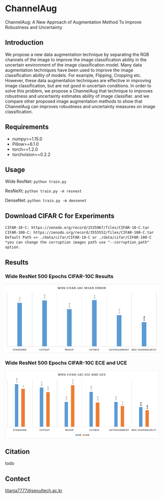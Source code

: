 # ChannelAug
ChannelAug: A New Approach of Augmentation Method To Improve Robustness and Uncertainty

## Introduction
We propose a new data augmentation technique by separating the RGB channels of the image to improve the image classification ability in the uncertain environment of the image classification model. Many data augmentation techniques have been used to improve the image classification ability of models. For example, Flipping, Cropping etc. However, these data augmentation techniques are effective in improving image classification, but are not good in uncertain conditions. In order to solve this problem, we propose a ChannelAug that technique to improves robustness and uncertainty estimates ability of image classifier. and we compare other proposed image augmentation methods to show that ChannelAug can improves robustness and uncertainty measures on image classification.

## Requirements

*   numpy>=1.15.0
*   Pillow>=6.1.0
*   torch==1.2.0
*   torchvision==0.2.2

## Usage

Wide ResNet: `python train.py`

ResNeXt: `python train.py -m resnext`

DenseNet: `python train.py -m densenet`

## Download CIFAR C for Experiments

    CIFAR-10-C: https://zenodo.org/record/2535967/files/CIFAR-10-C.tar
    CIFAR-100-C: https://zenodo.org/record/3555552/files/CIFAR-100-C.tar
    Default Path => ./data/cifar/CIFAR-10-C or ./data/cifar/CIFAR-100-C
    *you can change the corruption images path use "--corruption_path" option.

## Results

### Wide ResNet 500 Epochs CIFAR-10C Results
<img align="center" src="figures/CIFAR-10Cmeans.PNG" width="750">

### Wide ResNet 500 Epochs CIFAR-10C ECE and UCE
<img align="center" src="figures/CIFAR-10CCalibration.PNG" width="750">

## Citation

todo

## Contect

titania7777@seoultech.ac.kr
